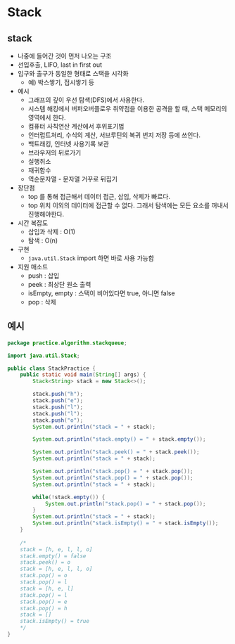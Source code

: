 # Stack

## stack

* 나중에 들어간 것이 먼저 나오는 구조&#x20;
* 선입후출, LIFO, last in first out
* 입구와 출구가 동일한 형태로 스택을 시각화
  * 예) 박스쌓기, 접시쌓기 등
* 예시
  * 그래프의 깊이 우선 탐색(DFS)에서 사용한다.&#x20;
  * 시스템 해킹에서 버퍼오버플로우 취약점을 이용한 공격을 할 때, 스택 메모리의 영역에서 한다.&#x20;
  * 컴퓨터 사칙연산 계산에서 후위표기법
  * 인터럽트처리, 수식의 계산, 서브루틴의 복귀 번지 저장 등에 쓰인다.&#x20;
  * 백트래킹, 인터넷 사용기록 보관
  * 브라우저의 뒤로가기
  * 실행취소
  * 재귀함수
  * 역순문자열 - 문자열 거꾸로 뒤집기&#x20;
* 장단점
  * top 를 통해 접근해서 데이터 접근, 삽입, 삭제가 빠르다.&#x20;
  * top 위치 이외의 데이터에 접근할 수 없다. 그래서 탐색에는 모든 요소를 꺼내서 진행해야한다.&#x20;
* 시간 복잡도&#x20;
  * 삽입과 삭제 : O(1)
  * 탐색 : O(n)&#x20;
* 구현&#x20;
  * `java.util.Stack` import 하면 바로 사용 가능함&#x20;
* 지원 매소드
  * push : 삽입
  * peek : 최상단 원소 출력
  * isEmpty, empty : 스택이 비어있다면 true, 아니면 false
  * pop : 삭제&#x20;

## 예시

```java
package practice.algorithm.stackqueue;

import java.util.Stack;

public class StackPractice {
    public static void main(String[] args) {
        Stack<String> stack = new Stack<>();

        stack.push("h");
        stack.push("e");
        stack.push("l");
        stack.push("l");
        stack.push("o");
        System.out.println("stack = " + stack);

        System.out.println("stack.empty() = " + stack.empty());

        System.out.println("stack.peek() = " + stack.peek());
        System.out.println("stack = " + stack);

        System.out.println("stack.pop() = " + stack.pop());
        System.out.println("stack.pop() = " + stack.pop());
        System.out.println("stack = " + stack);

        while(!stack.empty()) {
            System.out.println("stack.pop() = " + stack.pop());
        }
        System.out.println("stack = " + stack);
        System.out.println("stack.isEmpty() = " + stack.isEmpty());
    }
    
    /*
    stack = [h, e, l, l, o]
    stack.empty() = false
    stack.peek() = o
    stack = [h, e, l, l, o]
    stack.pop() = o
    stack.pop() = l
    stack = [h, e, l]
    stack.pop() = l
    stack.pop() = e
    stack.pop() = h
    stack = []
    stack.isEmpty() = true
    */
}


```



